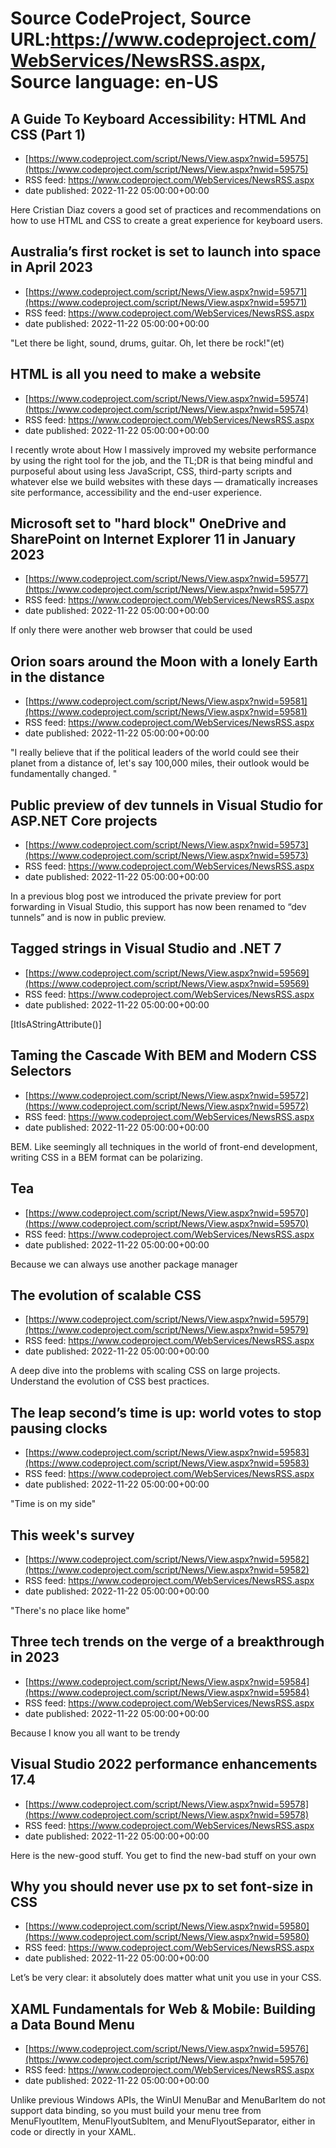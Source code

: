 # Source CodeProject, Source URL:https://www.codeproject.com/WebServices/NewsRSS.aspx, Source language: en-US

## A Guide To Keyboard Accessibility: HTML And CSS (Part 1)
 - [https://www.codeproject.com/script/News/View.aspx?nwid=59575](https://www.codeproject.com/script/News/View.aspx?nwid=59575)
 - RSS feed: https://www.codeproject.com/WebServices/NewsRSS.aspx
 - date published: 2022-11-22 05:00:00+00:00

Here Cristian Diaz covers a good set of practices and recommendations on how to use HTML and CSS to create a great experience for keyboard users.

## Australia’s first rocket is set to launch into space in April 2023
 - [https://www.codeproject.com/script/News/View.aspx?nwid=59571](https://www.codeproject.com/script/News/View.aspx?nwid=59571)
 - RSS feed: https://www.codeproject.com/WebServices/NewsRSS.aspx
 - date published: 2022-11-22 05:00:00+00:00

"Let there be light, sound, drums, guitar. Oh, let there be rock!"(et)

## HTML is all you need to make a website
 - [https://www.codeproject.com/script/News/View.aspx?nwid=59574](https://www.codeproject.com/script/News/View.aspx?nwid=59574)
 - RSS feed: https://www.codeproject.com/WebServices/NewsRSS.aspx
 - date published: 2022-11-22 05:00:00+00:00

I recently wrote about How I massively improved my website performance by using the right tool for the job, and the TL;DR is that being mindful and purposeful about using less JavaScript, CSS, third-party scripts and whatever else we build websites with these days — dramatically increases site performance, accessibility and the end-user experience.

## Microsoft set to "hard block" OneDrive and SharePoint on Internet Explorer 11 in January 2023
 - [https://www.codeproject.com/script/News/View.aspx?nwid=59577](https://www.codeproject.com/script/News/View.aspx?nwid=59577)
 - RSS feed: https://www.codeproject.com/WebServices/NewsRSS.aspx
 - date published: 2022-11-22 05:00:00+00:00

If only there were another web browser that could be used

## Orion soars around the Moon with a lonely Earth in the distance
 - [https://www.codeproject.com/script/News/View.aspx?nwid=59581](https://www.codeproject.com/script/News/View.aspx?nwid=59581)
 - RSS feed: https://www.codeproject.com/WebServices/NewsRSS.aspx
 - date published: 2022-11-22 05:00:00+00:00

"I really believe that if the political leaders of the world could see their planet from a distance of, let's say 100,000 miles, their outlook would be fundamentally changed. "

## Public preview of dev tunnels in Visual Studio for ASP.NET Core projects
 - [https://www.codeproject.com/script/News/View.aspx?nwid=59573](https://www.codeproject.com/script/News/View.aspx?nwid=59573)
 - RSS feed: https://www.codeproject.com/WebServices/NewsRSS.aspx
 - date published: 2022-11-22 05:00:00+00:00

In a previous blog post we introduced the private preview for port forwarding in Visual Studio, this support has now been renamed to “dev tunnels” and is now in public preview.

## Tagged strings in Visual Studio and .NET 7
 - [https://www.codeproject.com/script/News/View.aspx?nwid=59569](https://www.codeproject.com/script/News/View.aspx?nwid=59569)
 - RSS feed: https://www.codeproject.com/WebServices/NewsRSS.aspx
 - date published: 2022-11-22 05:00:00+00:00

[ItIsAStringAttribute()]

## Taming the Cascade With BEM and Modern CSS Selectors
 - [https://www.codeproject.com/script/News/View.aspx?nwid=59572](https://www.codeproject.com/script/News/View.aspx?nwid=59572)
 - RSS feed: https://www.codeproject.com/WebServices/NewsRSS.aspx
 - date published: 2022-11-22 05:00:00+00:00

BEM. Like seemingly all techniques in the world of front-end development, writing CSS in a BEM format can be polarizing.

## Tea
 - [https://www.codeproject.com/script/News/View.aspx?nwid=59570](https://www.codeproject.com/script/News/View.aspx?nwid=59570)
 - RSS feed: https://www.codeproject.com/WebServices/NewsRSS.aspx
 - date published: 2022-11-22 05:00:00+00:00

Because we can always use another package manager

## The evolution of scalable CSS
 - [https://www.codeproject.com/script/News/View.aspx?nwid=59579](https://www.codeproject.com/script/News/View.aspx?nwid=59579)
 - RSS feed: https://www.codeproject.com/WebServices/NewsRSS.aspx
 - date published: 2022-11-22 05:00:00+00:00

A deep dive into the problems with scaling CSS on large projects. Understand the evolution of CSS best practices.

## The leap second’s time is up: world votes to stop pausing clocks
 - [https://www.codeproject.com/script/News/View.aspx?nwid=59583](https://www.codeproject.com/script/News/View.aspx?nwid=59583)
 - RSS feed: https://www.codeproject.com/WebServices/NewsRSS.aspx
 - date published: 2022-11-22 05:00:00+00:00

"Time is on my side"

## This week's survey
 - [https://www.codeproject.com/script/News/View.aspx?nwid=59582](https://www.codeproject.com/script/News/View.aspx?nwid=59582)
 - RSS feed: https://www.codeproject.com/WebServices/NewsRSS.aspx
 - date published: 2022-11-22 05:00:00+00:00

"There's no place like home"

## Three tech trends on the verge of a breakthrough in 2023
 - [https://www.codeproject.com/script/News/View.aspx?nwid=59584](https://www.codeproject.com/script/News/View.aspx?nwid=59584)
 - RSS feed: https://www.codeproject.com/WebServices/NewsRSS.aspx
 - date published: 2022-11-22 05:00:00+00:00

Because I know you all want to be trendy

## Visual Studio 2022 performance enhancements 17.4
 - [https://www.codeproject.com/script/News/View.aspx?nwid=59578](https://www.codeproject.com/script/News/View.aspx?nwid=59578)
 - RSS feed: https://www.codeproject.com/WebServices/NewsRSS.aspx
 - date published: 2022-11-22 05:00:00+00:00

Here is the new-good stuff. You get to find the new-bad stuff on your own

## Why you should never use px to set font-size in CSS
 - [https://www.codeproject.com/script/News/View.aspx?nwid=59580](https://www.codeproject.com/script/News/View.aspx?nwid=59580)
 - RSS feed: https://www.codeproject.com/WebServices/NewsRSS.aspx
 - date published: 2022-11-22 05:00:00+00:00

Let’s be very clear: it absolutely does matter what unit you use in your CSS.

## XAML Fundamentals for Web & Mobile: Building a Data Bound Menu
 - [https://www.codeproject.com/script/News/View.aspx?nwid=59576](https://www.codeproject.com/script/News/View.aspx?nwid=59576)
 - RSS feed: https://www.codeproject.com/WebServices/NewsRSS.aspx
 - date published: 2022-11-22 05:00:00+00:00

Unlike previous Windows APIs, the WinUI MenuBar and MenuBarItem do not support data binding, so you must build your menu tree from MenuFlyoutItem, MenuFlyoutSubItem, and MenuFlyoutSeparator, either in code or directly in your XAML.
